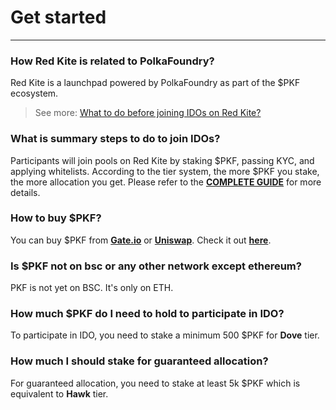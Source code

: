 # Get started

---

### How Red Kite is related to PolkaFoundry?

Red Kite is a launchpad powered by PolkaFoundry as part of the $PKF ecosystem.

> See more: <a href="/guides/before-joining-idos.html#i-how-to-register-connect-wallet-and-kyc" target="_blank"> What to do before joining IDOs on Red Kite?</a>

### What is summary steps to do to join IDOs?

Participants will join pools on Red Kite by staking $PKF, passing KYC, and applying whitelists. According to the tier system, the more $PKF you stake, the more allocation you get.
Please refer to the [**COMPLETE GUIDE**](https://medium.com/polkafoundry/what-to-do-before-joining-idos-on-red-kite-de9b0d778dbe) for more details.

### How to buy $PKF?

You can buy $PKF from [**Gate.io**](http://gate.io/) or [**Uniswap**](https://app.uniswap.org/#/swap?outputCurrency=0x8b39b70e39aa811b69365398e0aace9bee238aeb&use=V2). Check it out [**here**](https://coinmarketcap.com/vi/currencies/polkafoundry/).

### Is $PKF not on bsc or any other network except ethereum?

PKF is not yet on BSC. It's only on ETH.

### How much $PKF do I need to hold to participate in IDO?

To participate in IDO, you need to stake a minimum 500 $PKF for **Dove** tier.

### How much I should stake for guaranteed allocation?

For guaranteed allocation, you need to stake at least 5k $PKF which is equivalent to **Hawk** tier.
